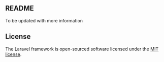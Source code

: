 ## README
To be updated with more information

## License

The Laravel framework is open-sourced software licensed under the [MIT license](https://opensource.org/licenses/MIT).
